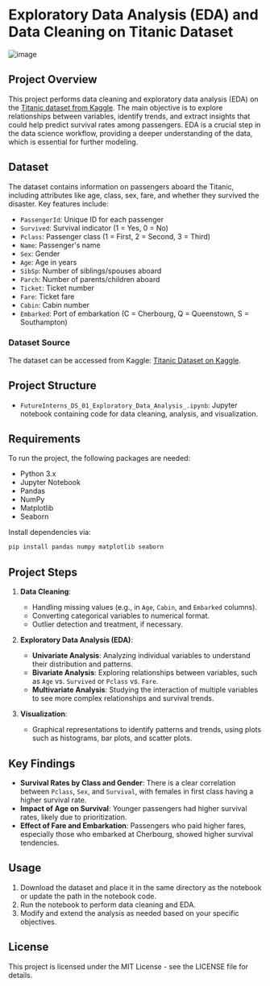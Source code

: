 # Exploratory Data Analysis (EDA) and Data Cleaning on Titanic Dataset

![image](https://github.com/user-attachments/assets/9df1d937-b1bb-4c4d-99cb-fc22e17e10d0)


## Project Overview
This project performs data cleaning and exploratory data analysis (EDA) on the [Titanic dataset from Kaggle](https://www.kaggle.com/c/titanic/data). The main objective is to explore relationships between variables, identify trends, and extract insights that could help predict survival rates among passengers. EDA is a crucial step in the data science workflow, providing a deeper understanding of the data, which is essential for further modeling.

## Dataset

The dataset contains information on passengers aboard the Titanic, including attributes like age, class, sex, fare, and whether they survived the disaster. Key features include:
- `PassengerId`: Unique ID for each passenger
- `Survived`: Survival indicator (1 = Yes, 0 = No)
- `Pclass`: Passenger class (1 = First, 2 = Second, 3 = Third)
- `Name`: Passenger's name
- `Sex`: Gender
- `Age`: Age in years
- `SibSp`: Number of siblings/spouses aboard
- `Parch`: Number of parents/children aboard
- `Ticket`: Ticket number
- `Fare`: Ticket fare
- `Cabin`: Cabin number
- `Embarked`: Port of embarkation (C = Cherbourg, Q = Queenstown, S = Southampton)

### Dataset Source

The dataset can be accessed from Kaggle: [Titanic Dataset on Kaggle](https://www.kaggle.com/c/titanic/data).

## Project Structure

- `FutureInterns_DS_01_Exploratory_Data_Analysis_.ipynb`: Jupyter notebook containing code for data cleaning, analysis, and visualization.

## Requirements

To run the project, the following packages are needed:

- Python 3.x
- Jupyter Notebook
- Pandas
- NumPy
- Matplotlib
- Seaborn

Install dependencies via:

```bash
pip install pandas numpy matplotlib seaborn
```

## Project Steps

1. **Data Cleaning**:
   - Handling missing values (e.g., in `Age`, `Cabin`, and `Embarked` columns).
   - Converting categorical variables to numerical format.
   - Outlier detection and treatment, if necessary.

2. **Exploratory Data Analysis (EDA)**:
   - **Univariate Analysis**: Analyzing individual variables to understand their distribution and patterns.
   - **Bivariate Analysis**: Exploring relationships between variables, such as `Age` vs. `Survived` or `Pclass` vs. `Fare`.
   - **Multivariate Analysis**: Studying the interaction of multiple variables to see more complex relationships and survival trends.

3. **Visualization**:
   - Graphical representations to identify patterns and trends, using plots such as histograms, bar plots, and scatter plots.

## Key Findings

- **Survival Rates by Class and Gender**: There is a clear correlation between `Pclass`, `Sex`, and `Survival`, with females in first class having a higher survival rate.
- **Impact of Age on Survival**: Younger passengers had higher survival rates, likely due to prioritization.
- **Effect of Fare and Embarkation**: Passengers who paid higher fares, especially those who embarked at Cherbourg, showed higher survival tendencies.

## Usage

1. Download the dataset and place it in the same directory as the notebook or update the path in the notebook code.
2. Run the notebook to perform data cleaning and EDA.
3. Modify and extend the analysis as needed based on your specific objectives.

## License

This project is licensed under the MIT License - see the LICENSE file for details.
